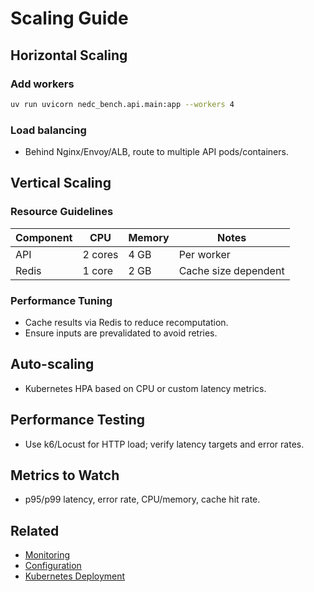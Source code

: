 # Scaling Guide

## Horizontal Scaling

### Add workers
```bash
uv run uvicorn nedc_bench.api.main:app --workers 4
```

### Load balancing
- Behind Nginx/Envoy/ALB, route to multiple API pods/containers.

## Vertical Scaling

### Resource Guidelines
| Component | CPU | Memory | Notes |
|-----------|-----|--------|-------|
| API       | 2 cores | 4 GB | Per worker |
| Redis     | 1 core | 2 GB | Cache size dependent |

### Performance Tuning
- Cache results via Redis to reduce recomputation.
- Ensure inputs are prevalidated to avoid retries.

## Auto-scaling
- Kubernetes HPA based on CPU or custom latency metrics.

## Performance Testing
- Use k6/Locust for HTTP load; verify latency targets and error rates.

## Metrics to Watch
- p95/p99 latency, error rate, CPU/memory, cache hit rate.

## Related
- [Monitoring](monitoring.md)
- [Configuration](configuration.md)
- [Kubernetes Deployment](kubernetes.md)
